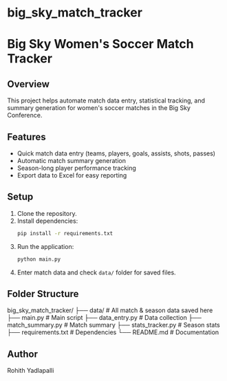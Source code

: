 # big_sky_match_tracker
# Big Sky Women's Soccer Match Tracker

## Overview
This project helps automate match data entry, statistical tracking, and summary generation for women's soccer matches in the Big Sky Conference.

## Features
- Quick match data entry (teams, players, goals, assists, shots, passes)
- Automatic match summary generation
- Season-long player performance tracking
- Export data to Excel for easy reporting

## Setup
1. Clone the repository.
2. Install dependencies:
    ```bash
    pip install -r requirements.txt
    ```
3. Run the application:
    ```bash
    python main.py
    ```
4. Enter match data and check `data/` folder for saved files.

## Folder Structure
big_sky_match_tracker/
├── data/                        # All match & season data saved here
├── main.py                       # Main script
├── data_entry.py                 # Data collection
├── match_summary.py              # Match summary
├── stats_tracker.py              # Season stats
├── requirements.txt              # Dependencies
└── README.md                     # Documentation

## Author
Rohith Yadlapalli


